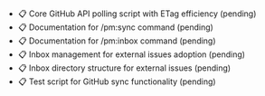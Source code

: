 - 📋 Core GitHub API polling script with ETag efficiency (pending)
- 📋 Documentation for /pm:sync command (pending)
- 📋 Documentation for /pm:inbox command (pending)
- 📋 Inbox management for external issues adoption (pending)
- 📋 Inbox directory structure for external issues (pending)
- 📋 Test script for GitHub sync functionality (pending)


